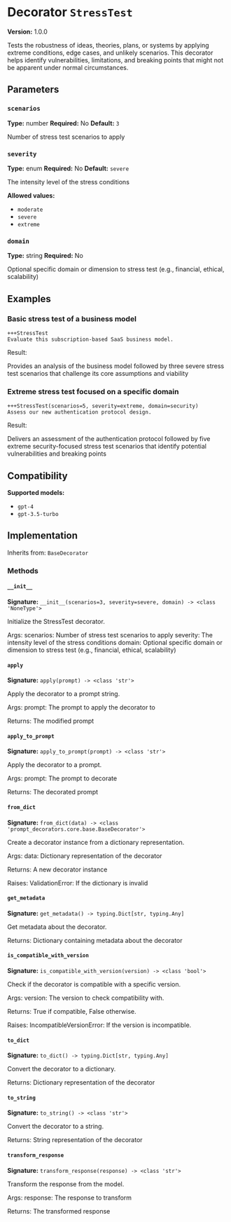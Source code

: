 # Decorator `StressTest`

**Version:** 1.0.0

Tests the robustness of ideas, theories, plans, or systems by applying extreme conditions, edge cases, and unlikely scenarios. This decorator helps identify vulnerabilities, limitations, and breaking points that might not be apparent under normal circumstances.

## Parameters

### `scenarios`

**Type:** number
**Required:** No
**Default:** `3`

Number of stress test scenarios to apply

### `severity`

**Type:** enum
**Required:** No
**Default:** `severe`

The intensity level of the stress conditions

**Allowed values:**

- `moderate`
- `severe`
- `extreme`

### `domain`

**Type:** string
**Required:** No

Optional specific domain or dimension to stress test (e.g., financial, ethical, scalability)

## Examples

### Basic stress test of a business model

```
+++StressTest
Evaluate this subscription-based SaaS business model.
```

Result:

Provides an analysis of the business model followed by three severe stress test scenarios that challenge its core assumptions and viability

### Extreme stress test focused on a specific domain

```
+++StressTest(scenarios=5, severity=extreme, domain=security)
Assess our new authentication protocol design.
```

Result:

Delivers an assessment of the authentication protocol followed by five extreme security-focused stress test scenarios that identify potential vulnerabilities and breaking points

## Compatibility

**Supported models:**

- `gpt-4`
- `gpt-3.5-turbo`

## Implementation

Inherits from: `BaseDecorator`

### Methods

#### `__init__`

**Signature:** `__init__(scenarios=3, severity=severe, domain) -> <class 'NoneType'>`

Initialize the StressTest decorator.

Args:
    scenarios: Number of stress test scenarios to apply
    severity: The intensity level of the stress conditions
    domain: Optional specific domain or dimension to stress test (e.g., financial, ethical, scalability)

#### `apply`

**Signature:** `apply(prompt) -> <class 'str'>`

Apply the decorator to a prompt string.

Args:
    prompt: The prompt to apply the decorator to


Returns:
    The modified prompt

#### `apply_to_prompt`

**Signature:** `apply_to_prompt(prompt) -> <class 'str'>`

Apply the decorator to a prompt.

Args:
    prompt: The prompt to decorate

Returns:
    The decorated prompt

#### `from_dict`

**Signature:** `from_dict(data) -> <class 'prompt_decorators.core.base.BaseDecorator'>`

Create a decorator instance from a dictionary representation.

Args:
    data: Dictionary representation of the decorator

Returns:
    A new decorator instance

Raises:
    ValidationError: If the dictionary is invalid

#### `get_metadata`

**Signature:** `get_metadata() -> typing.Dict[str, typing.Any]`

Get metadata about the decorator.

Returns:
    Dictionary containing metadata about the decorator

#### `is_compatible_with_version`

**Signature:** `is_compatible_with_version(version) -> <class 'bool'>`

Check if the decorator is compatible with a specific version.

Args:
    version: The version to check compatibility with.


Returns:
    True if compatible, False otherwise.


Raises:
    IncompatibleVersionError: If the version is incompatible.

#### `to_dict`

**Signature:** `to_dict() -> typing.Dict[str, typing.Any]`

Convert the decorator to a dictionary.

Returns:
    Dictionary representation of the decorator

#### `to_string`

**Signature:** `to_string() -> <class 'str'>`

Convert the decorator to a string.

Returns:
    String representation of the decorator

#### `transform_response`

**Signature:** `transform_response(response) -> <class 'str'>`

Transform the response from the model.

Args:
    response: The response to transform

Returns:
    The transformed response
